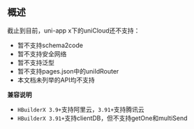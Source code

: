 ## 概述

截止到目前，uni-app x下的uniCloud还不支持：

- 暂不支持schema2code
- 暂不支持安全网络
- 暂不支持泛型
- 暂不支持pages.json中的uniIdRouter
- 本文档未列举的API均不支持

**兼容说明**

- `HBuilderX 3.9+`支持阿里云，`3.91+`支持腾讯云
- `HBuilderX 3.91+`支持clientDB，但不支持getOne和multiSend


<!-- UTSUNICLOUDAPIJSON.uniCloud_props.description -->

<!-- UTSUNICLOUDAPIJSON.uniCloud_props.param -->

<!-- UTSUNICLOUDAPIJSON.uniCloud_props.returnValue -->

<!-- UTSUNICLOUDAPIJSON.uniCloud_props.compatibility -->

<!-- UTSUNICLOUDAPIJSON.uniCloud_props.tutorial -->